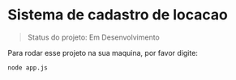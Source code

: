 <h1>Sistema de cadastro de locacao</h1>

> Status do projeto: Em Desenvolvimento

Para rodar esse projeto na sua maquina, por favor digite:

```
node app.js
```
